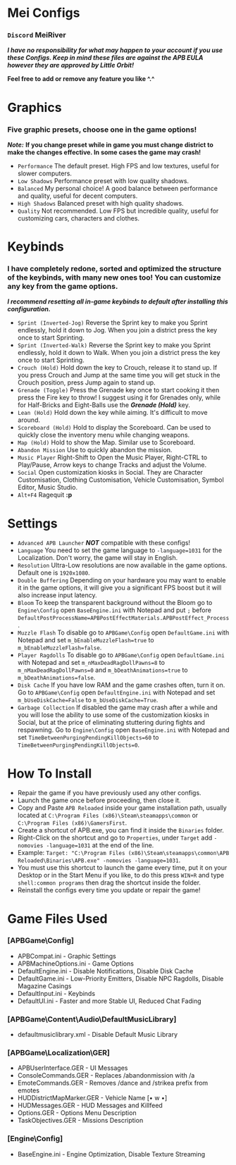 # Mei Configs
### `Discord` MeiRiver

***I have no responsibility for what may happen to your account if you use these Configs. Keep in mind these files are against the APB EULA however they are approved by Little Orbit!***

**Feel free to add or remove any feature you like ^.^**

# Graphics
### Five graphic presets, choose one in the game options!
***Note:*** **If you change preset while in game you must change district to make the changes effective. In some cases the game may crash!**
- `Performance` The default preset. High FPS and low textures, useful for slower computers.
- `Low Shadows` Performance preset with low quality shadows.
- `Balanced` My personal choice! A good balance between performance and quality, useful for decent computers.
- `High Shadows` Balanced preset with high quality shadows.
- `Quality` Not recommended. Low FPS but incredible quality, useful for customizing cars, characters and clothes.

# Keybinds
### I have completely redone, sorted and optimized the structure of the keybinds, with many new ones too! You can customize any key from the game options.
***I recommend resetting all in-game keybinds to default after installing this configuration.***
- `Sprint (Inverted-Jog)` Reverse the Sprint key to make you Sprint endlessly, hold it down to Jog. When you join a district press the key once to start Sprinting.
- `Sprint (Inverted-Walk)` Reverse the Sprint key to make you Sprint endlessly, hold it down to Walk. When you join a district press the key once to start Sprinting.
- `Crouch (Hold)` Hold down the key to Crouch, release it to stand up. If you press Crouch and Jump at the same time you will get stuck in the Crouch position, press Jump again to stand up.
- `Grenade (Toggle)` Press the Grenade key once to start cooking it then press the Fire key to throw! I suggest using it for Grenades only, while for Half-Bricks and Eight-Balls use the ***Grenade (Hold)*** key.
- `Lean (Hold)` Hold down the key while aiming. It's difficult to move around.
- `Scoreboard (Hold)` Hold to display the Scoreboard. Can be used to quickly close the inventory menu while changing weapons.
- `Map (Hold)` Hold to show the Map. Similar use to Scoreboard.
- `Abandon Mission` Use to quickly abandon the mission.
- `Music Player` Right-Shift to Open the Music Player, Right-CTRL to Play/Pause, Arrow keys to change Tracks and adjust the Volume.
- `Social` Open customization kiosks in Social. They are Character Customisation, Clothing Customisation, Vehicle Customisation, Symbol Editor, Music Studio.
- `Alt+F4` Ragequit **:p**

# Settings
- `Advanced APB Launcher` ***NOT*** compatible with these configs!
- `Language` You need to set the game language to `-language=1031` for the Localization. Don't worry, the game will stay in English.
- `Resolution` Ultra-Low resolutions are now available in the game options. Default one is `1920x1080`.
- `Double Buffering` Depending on your hardware you may want to enable it in the game options, it will give you a significant FPS boost but it will also increase input latency.
- `Bloom` To keep the transparent background without the Bloom go to `Engine\Config` open `BaseEngine.ini` with Notepad and put `;` before `DefaultPostProcessName=APBPostEffectMaterials.APBPostEffect_Process`.
- `Muzzle Flash` To disable go to `APBGame\Config` open `DefaultGame.ini` with Notepad and set `m_bEnableMuzzleFlash=true` to `m_bEnableMuzzleFlash=false`.
- `Player Ragdolls` To disable go to `APBGame\Config` open `DefaultGame.ini` with Notepad and set `m_nMaxDeadRagDollPawns=8` to `m_nMaxDeadRagDollPawns=0` and `m_bDeathAnimations=true` to `m_bDeathAnimations=false`.
- `Disk Cache` If you have low RAM and the game crashes often, turn it on. Go to `APBGame\Config` open `DefaultEngine.ini` with Notepad and set `m_bUseDiskCache=False` to `m_bUseDiskCache=True`.
- `Garbage Collection` If disabled the game may crash after a while and you will lose the ability to use some of the customization kiosks in Social, but at the price of eliminating stuttering during fights and respawning. Go to `Engine\Config` open `BaseEngine.ini` with Notepad and set `TimeBetweenPurgingPendingKillObjects=60` to `TimeBetweenPurgingPendingKillObjects=0`.

# How To Install
- Repair the game if you have previously used any other configs.
- Launch the game once before proceeding, then close it.
- Copy and Paste `APB Reloaded` inside your game installation path, usually located at `C:\Program Files (x86)\Steam\steamapps\common` or `C:\Program Files (x86)\GamersFirst`.
- Create a shortcut of APB.exe, you can find it inside the `Binaries` folder.
- Right-Click on the shortcut and go to `Properties`, under `Target` add `-nomovies -language=1031` at the end of the line.
- Example: `Target: "C:\Program Files (x86)\Steam\steamapps\common\APB Reloaded\Binaries\APB.exe" -nomovies -language=1031`.
- You must use this shortcut to launch the game every time, put it on your Desktop or in the Start Menu if you like, to do this press `WIN+R` and type `shell:common programs` then drag the shortcut inside the folder.
- Reinstall the configs every time you update or repair the game!

# Game Files Used
### [APBGame\Config]
- APBCompat.ini - Graphic Settings
- APBMachineOptions.ini - Game Options
- DefaultEngine.ini - Disable Notifications, Disable Disk Cache
- DefaultGame.ini - Low-Priority Emitters, Disable NPC Ragdolls, Disable Magazine Casings
- DefaultInput.ini - Keybinds
- DefaultUI.ini - Faster and more Stable UI, Reduced Chat Fading

### [APBGame\Content\Audio\DefaultMusicLibrary]
- defaultmusiclibrary.xml - Disable Default Music Library

### [APBGame\Localization\GER]
- APBUserInterface.GER - UI Messages
- ConsoleCommands.GER - Replaces /abandonmission with /a
- EmoteCommands.GER - Removes /dance and /strikea prefix from emotes
- HUDDistrictMapMarker.GER - Vehicle Name [• w •]
- HUDMessages.GER - HUD Messages and Killfeed
- Options.GER - Options Menu Description
- TaskObjectives.GER - Missions Description

### [Engine\Config]
- BaseEngine.ini - Engine Optimization, Disable Texture Streaming
